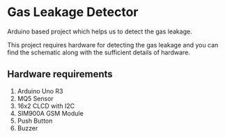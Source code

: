 # Gas Leakage Detector
Arduino based project which helps us to detect the gas leakage.

This project requires hardware for detecting the gas leakage and you can find the schematic along with the sufficient details of hardware.

## Hardware requirements
1. Arduino Uno R3
2. MQ5 Sensor
3. 16x2 CLCD with I2C
4. SIM900A GSM Module
5. Push Button
6. Buzzer
